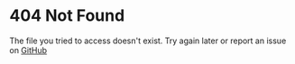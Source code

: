 # 404 Not Found
The file you tried to access doesn't exist. Try again later or report an issue on [GitHub](https://github.com/OpenStudySystems/OpenRevise2/issues/new)